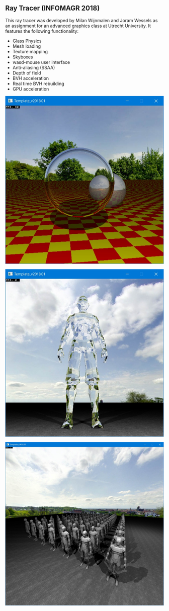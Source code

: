 ## Ray Tracer (INFOMAGR 2018)

This ray tracer was developed by Milan Wijnmalen and Joram Wessels as an assignment for an advanced graphics class at Utrecht University. 
It features the following functionality:
- Glass Physics
- Mesh loading
- Texture mapping
- Skyboxes
- wasd-mouse user interface
- Anti-aliasing (SSAA)
- Depth of field
- BVH acceleration
- Real time BVH rebuilding
- GPU acceleration

![Whitted](https://github.com/joramwessels/INFOMAGR/blob/CUDA/Screenshots/IMG-20181203-WA0000.jpg)

![Triangle meshes](https://github.com/joramwessels/INFOMAGR/blob/CUDA/Screenshots/IMG-20181216-WA0000.jpg)

![9mil triangles](https://github.com/joramwessels/INFOMAGR/blob/CUDA/Screenshots/IMG-20181217-WA0002.jpg)
